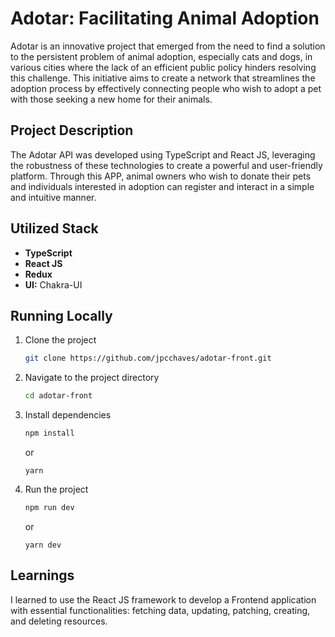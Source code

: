 # Adotar: Facilitating Animal Adoption

Adotar is an innovative project that emerged from the need to find a solution to the persistent problem of animal adoption, especially cats and dogs, in various cities where the lack of an efficient public policy hinders resolving this challenge. This initiative aims to create a network that streamlines the adoption process by effectively connecting people who wish to adopt a pet with those seeking a new home for their animals.

## Project Description

The Adotar API was developed using TypeScript and React JS, leveraging the robustness of these technologies to create a powerful and user-friendly platform. Through this APP, animal owners who wish to donate their pets and individuals interested in adoption can register and interact in a simple and intuitive manner.

## Utilized Stack

- **TypeScript**
- **React JS**
- **Redux**
- **UI:** Chakra-UI

## Running Locally

1. Clone the project

   ```bash
   git clone https://github.com/jpcchaves/adotar-front.git
   ```

2. Navigate to the project directory

   ```bash
   cd adotar-front
   ```

3. Install dependencies

   ```bash
   npm install
   ```

   or

   ```
   yarn
   ```

4. Run the project

   ```bash
   npm run dev
   ```

   or

   ```
   yarn dev
   ```

## Learnings

I learned to use the React JS framework to develop a Frontend application with essential functionalities: fetching data, updating, patching, creating, and deleting resources.
